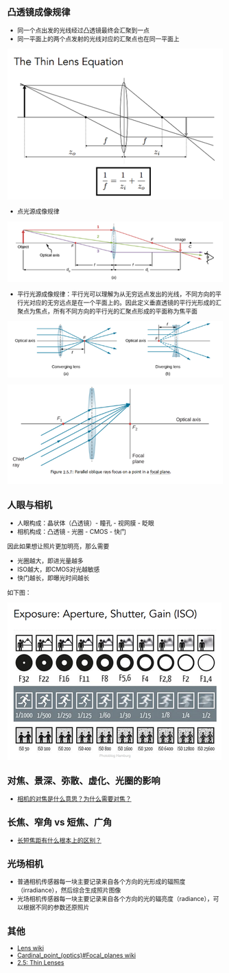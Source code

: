 ## 凸透镜成像规律

* 同一个点出发的光线经过凸透镜最终会汇聚到一点
* 同一平面上的两个点发射的光线对应的汇聚点也在同一平面上

![img](https://github.com/frontend-gxg/pic_bed/blob/main/038.png?raw=true)

* 点光源成像规律

![img](https://github.com/frontend-gxg/pic_bed/blob/main/024.png?raw=true)

- 平行光源成像规律：平行光可以理解为从无穷远点发出的光线，不同方向的平行光对应的无穷远点是在一个平面上的。因此定义垂直透镜的平行光形成的汇聚点为焦点，所有不同方向的平行光的汇聚点形成的平面称为焦平面

![img](https://github.com/frontend-gxg/pic_bed/blob/main/025.png?raw=true)

![img](https://github.com/frontend-gxg/pic_bed/blob/main/026.png?raw=true)

## 人眼与相机

* 人眼构成：晶状体（凸透镜）- 瞳孔 - 视网膜 - 眨眼
* 相机构成：凸透镜 - 光圈 - CMOS - 快门

因此如果想让照片更加明亮，那么需要

* 光圈越大，即进光量越多
* ISO越大，即CMOS对光越敏感
* 快门越长，即曝光时间越长

如下图：

![img](https://github.com/frontend-gxg/pic_bed/blob/main/037.jpg?raw=true)

## 对焦、景深、弥散、虚化、光圈的影响

- [相机的对焦是什么意思？为什么需要对焦？](https://www.zhihu.com/question/21427158/answer/340878786)

## 长焦、窄角 vs 短焦、广角

- [长短焦距有什么根本上的区别？](https://www.zhihu.com/question/359855494/answer/927006700)

## 光场相机

- 普通相机传感器每一块主要记录来自各个方向的光形成的辐照度（irradiance），然后综合生成照片图像
- 光场相机传感器每一块主要记录来自各个方向的光的辐亮度（radiance），可以根据不同的参数还原照片

## 其他

- [Lens wiki](https://en.wikipedia.org/wiki/Lens)
- [Cardinal_point_(optics)#Focal_planes wiki](https://en.wikipedia.org/wiki/Cardinal_point_(optics)#Focal_planes)
- [2.5: Thin Lenses](https://phys.libretexts.org/Bookshelves/University_Physics/University_Physics_(OpenStax)/University_Physics_III_-_Optics_and_Modern_Physics_(OpenStax)/02%3A_Geometric_Optics_and_Image_Formation/2.05%3A_Thin_Lenses)
